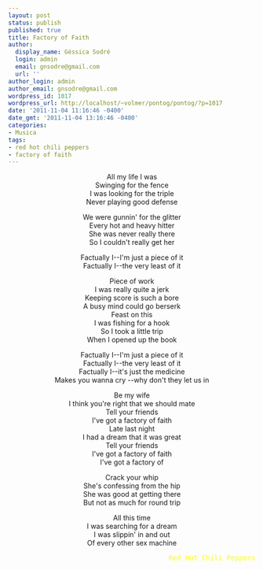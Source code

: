 ```yaml
---
layout: post
status: publish
published: true
title: Factory of Faith
author:
  display_name: Géssica Sodré
  login: admin
  email: gnsodre@gmail.com
  url: ''
author_login: admin
author_email: gnsodre@gmail.com
wordpress_id: 1017
wordpress_url: http://localhost/~volmer/pontog/pontog/?p=1017
date: '2011-11-04 11:16:46 -0400'
date_gmt: '2011-11-04 13:16:46 -0400'
categories:
- Musica
tags:
- red hot chili peppers
- factory of faith
---
```

<p style="text-align: center;">All my life I was<br />
Swinging for the fence<br />
I was looking for the triple<br />
Never playing good defense</p>
<p style="text-align: center;">We were gunnin' for the glitter<br />
Every hot and heavy hitter<br />
She was never really there<br />
So I couldn't really get her</p>
<p style="text-align: center;">Factually I--I'm just a piece of it<br />
Factually I--the very least of it</p>
<p style="text-align: center;">Piece of work<br />
I was really quite a jerk<br />
Keeping score is such a bore<br />
A busy mind could go berserk<br />
Feast on this<br />
I was fishing for a hook<br />
So I took a little trip<br />
When I opened up the book</p>
<p style="text-align: center;">Factually I--I'm just a piece of it<br />
Factually I--the very least of it<br />
Factually I--it's just the medicine<br />
Makes you wanna cry --why don't they let us in</p>
<p style="text-align: center;">Be my wife<br />
I think you're right that we should mate<br />
Tell your friends<br />
I've got a factory of faith<br />
Late last night<br />
I had a dream that it was great<br />
Tell your friends<br />
I've got a factory of faith<br />
I've got a factory of</p>
<p style="text-align: center;">Crack your whip<br />
She's confessing from the hip<br />
She was good at getting there<br />
But not as much for round trip</p>
<p style="text-align: center;">All this time<br />
I was searching for a dream<br />
I was slippin' in and out<br />
Of every other sex machine</p>
<pre style="text-align: right;"><span style="color: #ffff00;">Red Hot Chili Peppers</span></pre>
